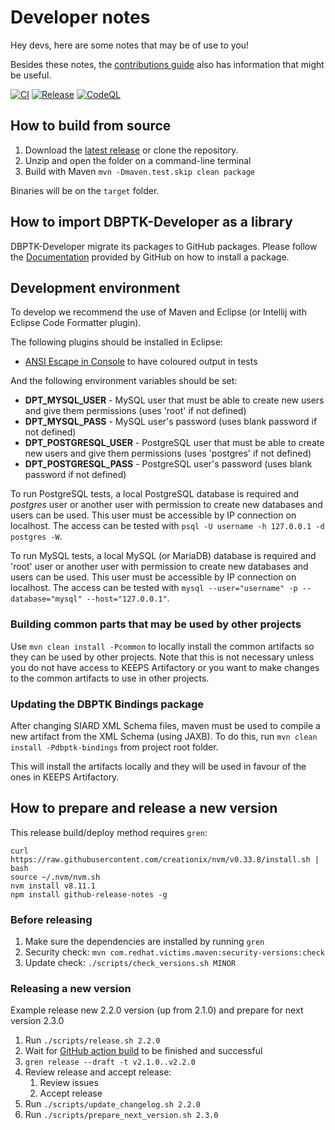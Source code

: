 # Developer notes

Hey devs, here are some notes that may be of use to you!

Besides these notes, the [contributions guide](https://github.com/keeps/db-preservation-toolkit/blob/master/.github/contributing.md) also has information that might be useful.

[![CI](https://github.com/keeps/dbptk-developer/actions/workflows/CI.yml/badge.svg)](https://github.com/keeps/dbptk-developer/actions/workflows/CI.yml) [![Release](https://github.com/keeps/dbptk-developer/actions/workflows/release.yml/badge.svg)](https://github.com/keeps/dbptk-developer/actions/workflows/release.yml) [![CodeQL](https://github.com/keeps/dbptk-developer/actions/workflows/codeql-analysis.yml/badge.svg)](https://github.com/keeps/dbptk-developer/actions/workflows/codeql-analysis.yml)

## How to build from source

1. Download the [latest release](https://github.com/keeps/db-preservation-toolkit/releases) or clone the repository.
2. Unzip and open the folder on a command-line terminal
3. Build with Maven `mvn -Dmaven.test.skip clean package`

Binaries will be on the `target` folder.

## How to import DBPTK-Developer as a library

DBPTK-Developer migrate its packages to GitHub packages. Please follow the [Documentation](https://docs.github.com/en/enterprise-server@2.22/packages/working-with-a-github-packages-registry/working-with-the-apache-maven-registry#authenticating-to-github-packages) provided by GitHub on how to install a package.

## Development environment

To develop we recommend the use of Maven and Eclipse (or Intellij with Eclipse Code Formatter plugin).

The following plugins should be installed in Eclipse:

* [ANSI Escape in Console](http://marketplace.eclipse.org/content/ansi-escape-console) to have coloured output in tests

And the following environment variables should be set:

* **DPT_MYSQL_USER** - MySQL user that must be able to create new users and give them permissions (uses 'root' if not defined)
* **DPT_MYSQL_PASS** - MySQL user's password (uses blank password if not defined)
* **DPT_POSTGRESQL_USER** - PostgreSQL user that must be able to create new users and give them permissions (uses 'postgres' if not defined)
* **DPT_POSTGRESQL_PASS** - PostgreSQL user's password (uses blank password if not defined)

To run PostgreSQL tests, a local PostgreSQL database is required and *postgres* user or another user with permission to create new databases and users can be used. This user must be accessible by IP connection on localhost. The access can be tested with ```psql -U username -h 127.0.0.1 -d postgres -W```.

To run MySQL tests, a local MySQL (or MariaDB) database is required and 'root' user or another user with permission to create new databases and users can be used. This user must be accessible by IP connection on localhost. The access can be tested with ```mysql --user="username" -p --database="mysql" --host="127.0.0.1"```.

### Building common parts that may be used by other projects

Use ```mvn clean install -Pcommon``` to locally install the common artifacts so they can be used by other projects.
Note that this is not necessary unless you do not have access to KEEPS Artifactory or you want to make changes to the common artifacts to use in other projects.

### Updating the DBPTK Bindings package

After changing SIARD XML Schema files, maven must be used to compile a new artifact from the XML Schema (using JAXB). To do this, run ```mvn clean install -Pdbptk-bindings``` from project root folder.

This will install the artifacts locally and they will be used in favour of the ones in KEEPS Artifactory.


## How to prepare and release a new version

This release build/deploy method requires `gren`:

```
curl https://raw.githubusercontent.com/creationix/nvm/v0.33.8/install.sh | bash
source ~/.nvm/nvm.sh
nvm install v8.11.1
npm install github-release-notes -g
```

### Before releasing

1. Make sure the dependencies are installed by running `gren`
2. Security check: `mvn com.redhat.victims.maven:security-versions:check`
3. Update check: `./scripts/check_versions.sh MINOR`

### Releasing a new version

Example release new 2.2.0 version (up from 2.1.0) and prepare for next version 2.3.0

1. Run `./scripts/release.sh 2.2.0`
2. Wait for [GitHub action build](https://github.com/keeps/dbptk-developer/actions/workflows/release.yml) to be finished and successful
3. `gren release --draft -t v2.1.0..v2.2.0`
4. Review release and accept release:
	1. Review issues
	2. Accept release
5. Run `./scripts/update_changelog.sh 2.2.0`
6. Run `./scripts/prepare_next_version.sh 2.3.0`
